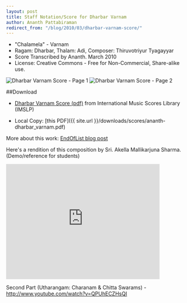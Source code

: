```yaml
---
layout: post
title: Staff Notation/Score for Dharbar Varnam
author: Ananth Pattabiraman
redirect_from: "/blog/2010/03/dharbar-varnam-score/"
---
```


- "Chalamela" - Varnam
- Ragam: Dharbar, Thalam: Adi, Composer: Thiruvotriyur Tyagayyar
- Score Transcribed by Ananth. March 2010
- License: Creative Commons - Free for Non-Commercial, Share-alike use.  

<img class="img-responsive" alt="Dharbar Varnam Score - Page 1" src="{{ site.url }}/images/ananth-dharbar_varnam_page1.png" />
<img class="img-responsive" alt="Dharbar Varnam Score - Page 2" src="{{ site.url }}/images/ananth-dharbar_varnam_page2.png" />

##Download 

- <a href="http://imslp.org/wiki/Chalamela_Varnam_-_Dharbar_Ragam,_Adi_Thalam_%28Thiruvottriyur,_Thyagayyar%29" target="_blank">Dharbar Varnam Score (pdf)</a> from International Music Scores Library (IMSLP)  

- Local Copy: [this PDF]({{ site.url }}/downloads/scores/ananth-dharbar_varnam.pdf)

More about this work: <a href="http://endoflist.blogspot.com/2010/03/dharbar-varnam-score.html" target="_blank">EndOfList blog post</a>

Here's a rendition of this composition by Sri. Akella Mallikarjuna Sharma. (Demo/reference for students)

<iframe width="420" height="315" src="https://www.youtube-nocookie.com/embed/x3GxlQQm3jM?rel=0" frameborder="0" allowfullscreen></iframe>

Second Part (Utharangam: Charanam & Chitta Swarams) - <a href="http://www.youtube.com/watch?v=QPUhECZHsQI">http://www.youtube.com/watch?v=QPUhECZHsQI</a>

